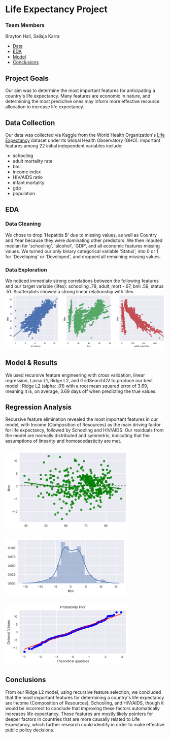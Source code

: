 
# Life Expectancy Project

### Team Members
Brayton Hall, Sailaja Karra

- [Data](#data)
- [EDA](#eda)
- [Model](#model)
- [Conclusions](#concl)

## Project Goals
Our aim was to determine the most important features for anticipating a country's life expectancy. Many features are economic in nature, and determining the most predictive ones may inform more effective resource allocation to increase life expectancy. 

## Data Collection <a name='data'></a>
Our data was collected via Kaggle from the World Health Organization's [Life Expectancy](https://www.kaggle.com/kumarajarshi/life-expectancy-who) dataset under its Global Health Observatory (GHO). Important features among 22 initial independent variables include:
- schooling
- adult mortality rate
- bmi
- income index
- HIV/AIDS ratio
- infant mortality
- gdp
- population

## EDA <a name='eda'></a>


### Data Cleaning
We chose to drop 'Hepatitis B' due to missing values, as well as Country and Year because they were dominating other predictors. We then imputed median for 'schooling', 'alcohol', 'GDP', and all economic features missing values. We turned our only binary categorical variable 'Status', into 0 or 1 for 'Developing' or 'Developed', and dropped all remaining missing values.

### Data Exploration
We noticed immediate strong correlations between the following features and our target variable (lifex): schooling .78, adult_mort -.67, bmi .59, status .51. Scatterplots showed a strong linear relationship with lifex. 
![linear_vars](school_bmi_admort.png)

## Model & Results <a name='model'></a>
We used recursive feature engineering with cross validation, linear regression, Lasso L1, Ridge L2, and GridSearchCV to produce our best model : Ridge L2 (alpha: .01) with a root mean squared error of 3.69, meaning it is, on average, 3.69 days off when predicting the true values. 

## Regression Analysis
Recursive feature elimination revealed the most important features in our model, with Income (Composition of Resources) as the main driving factor for life expectancy, followed by Schooling and HIV/AIDS. Our residuals from the model are normally distributed and symmetric, indicating that the assumptions of linearity and homoscedasticity are met. 
### ![residscatter](residualscatter.png)
### ![residdist](residualdist.png)
### ![qqplot](residqq.png)

## Conclusions <a name='concl'></a>
From our Ridge L2 model, using recursive feature selection, we concluded that the most important features for determining a country's life expectancy are Income (Composition of Resources), Schooling, and HIV/AIDS, though it would be incorrect to conclude that improving these factors automatically increases life expectancy. These features are mostly likely pointers for deeper factors in countries that are more causally related to Life Expectancy, which further research could identify in order to make effective public policy decisions. 

